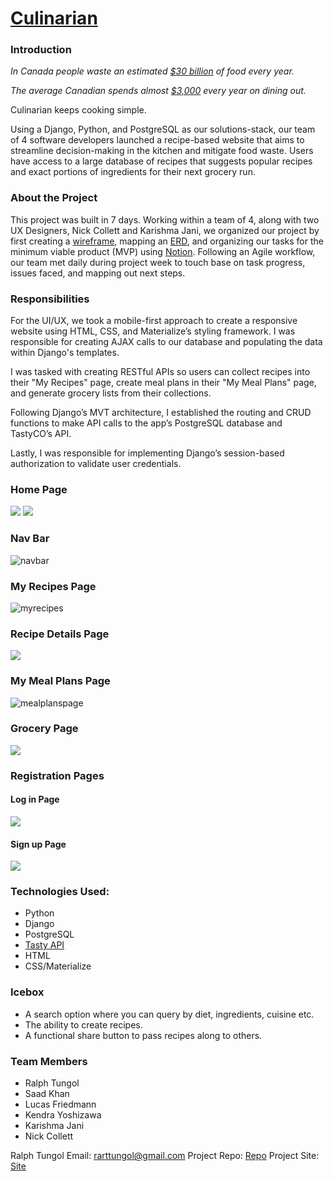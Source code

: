 # [Culinarian](https://culinarian-sei55.herokuapp.com/)


### Introduction

_In Canada people waste an estimated [$30 billion](https://www.cbc.ca/news/business/canada-food-waste-1.3813965) of food every year._

_The average Canadian spends almost [$3,000](https://www150.statcan.gc.ca/t1/tbl1/en/tv.action?pid=1110012501) every year on dining out._

Culinarian keeps cooking simple.

Using a Django, Python, and PostgreSQL as our solutions-stack, our team of 4 software developers launched a recipe-based website that aims to streamline decision-making in the kitchen and mitigate food waste. Users have access to a large database of recipes that suggests popular recipes and exact portions of ingredients for their next grocery run.

### About the Project
This project was built in 7 days. Working within a team of 4, along with two UX Designers, Nick Collett and Karishma Jani, we organized our project by first creating a [wireframe](https://www.figma.com/file/KmUPhWQxVPztGLhFxzJMVN/Collabathon?node-id=167%3A813), mapping an [ERD](https://lucid.app/lucidchart/78f5650d-cdb2-45c6-a92a-3285be5d8009/edit?viewport_loc=-1706%2C-645%2C2493%2C1122%2C0_0&invitationId=inv_b0952405-cfc6-4620-8334-bb4c4707eb1a), and organizing our tasks for the minimum viable product (MVP) using [Notion](https://www.notion.so/f802231124e345e38edb4db5b1e4b008?v=12e1bfb756a147a88750053b30b02be1). Following an Agile workflow, our team met daily during project week to touch base on task progress, issues faced, and mapping out next steps.   

### Responsibilities

For the UI/UX, we took a mobile-first approach to create a responsive website using HTML, CSS, and Materialize’s styling framework. I was responsible for creating AJAX calls to our database and populating the data within Django's templates. 

I was tasked with creating RESTful APIs so users can collect recipes into their "My Recipes" page, create meal plans in their "My Meal Plans" page, and generate grocery lists from their collections.

Following Django’s MVT architecture, I established the routing and CRUD functions to make API calls to the app’s PostgreSQL database and TastyCO’s API. 

Lastly, I was responsible for implementing Django’s session-based authorization to validate user credentials.


### Home Page
<img src="https://i.imgur.com/bu8ZXid.gif">
<img src="https://i.imgur.com/OOrGzJ0.png">

### Nav Bar
<img alt="navbar" src="">

### My Recipes Page
<img alt="myrecipes" src="">

### Recipe Details Page
<img src="https://i.imgur.com/Wzykr4U.gif">

### My Meal Plans Page
<img alt="mealplanspage" src="">

### Grocery Page
<img src="https://i.imgur.com/hVQQQzV.png">

### Registration Pages
#### Log in Page
<img src="https://i.imgur.com/aXjkvsn.png">

#### Sign up Page
<img src="https://i.imgur.com/aXjkvsn.png">

### Technologies Used:
- Python
- Django
- PostgreSQL
- [Tasty API](https://rapidapi.com/apidojo/api/tasty/)
- HTML
- CSS/Materialize


### Icebox

- A search option where you can query by diet, ingredients, cuisine etc.
- The ability to create recipes.
- A functional share button to pass recipes along to others. 

### Team Members
- Ralph Tungol
- Saad Khan
- Lucas Friedmann
- Kendra Yoshizawa
- Karishma Jani
- Nick Collett


Ralph Tungol
Email: rarttungol@gmail.com
Project Repo: [Repo]()
Project Site: [Site]()

